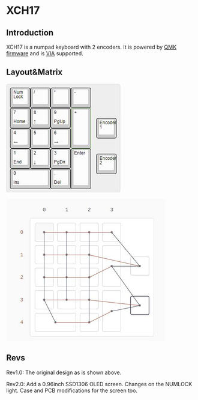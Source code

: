 # XCH17

## Introduction
XCH17 is a numpad keyboard with 2 encoders. It is powered by [QMK firmware](https://github.com/qmk/qmk_firmware) and is [VIA](https://caniusevia.com/) supported.

## Layout&Matrix
![Layout](https://github.com/Xchiliarch/XCH17/blob/master/Layout.jpg)

![Matrix](https://github.com/Xchiliarch/XCH17/blob/master/Matrix.jpg)

## Revs
Rev1.0: The original design as is shown above.

Rev2.0: Add a 0.96inch SSD1306 OLED screen. Changes on the NUMLOCK light. Case and PCB modifications for the screen too.

